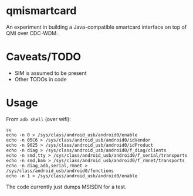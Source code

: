 # qmismartcard

An experiment in building a Java-compatible smartcard interface on top of QMI over CDC-WDM.

# Caveats/TODO

* SIM is assumed to be present
* Other TODOs in code

# Usage

From `adb shell` (over wifi):

```
su
echo -n 0 > /sys/class/android_usb/android0/enable
echo -n 05C6 > /sys/class/android_usb/android0/idVendor
echo -n 9025 > /sys/class/android_usb/android0/idProduct
echo -n diag > /sys/class/android_usb/android0/f_diag/clients
echo -n smd,tty > /sys/class/android_usb/android0/f_serial/transports
echo -n smd,bam > /sys/class/android_usb/android0/f_rmnet/transports
echo -n diag,adb,serial,rmnet > /sys/class/android_usb/android0/functions
echo -n 1 > /sys/class/android_usb/android0/enable
```

The code currently just dumps MSISDN for a test.

